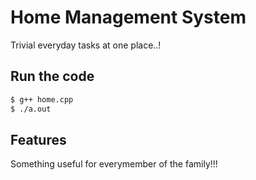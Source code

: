 # Home Management System
Trivial everyday tasks at one place..!

## Run the code
```bash
$ g++ home.cpp
$ ./a.out
```

## Features
Something useful for everymember of the family!!!
